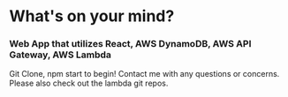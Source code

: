 # What's on your mind? #

### Web App that utilizes React, AWS DynamoDB, AWS API Gateway, AWS Lambda ###

Git Clone, npm start to begin!
Contact me with any questions or concerns. Please also check out the lambda git repos.
